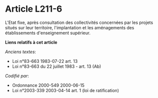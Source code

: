 # Article L211-6

L'Etat fixe, après consultation des collectivités concernées par les projets situés sur leur territoire, l'implantation et
les aménagements des établissements d'enseignement supérieur.

**Liens relatifs à cet article**

_Anciens textes_:

  - Loi n°83-663 1983-07-22 art. 13
  - Loi n°83-663 du 22 juillet 1983 - art. 13 (Ab)

_Codifié par_:

  - Ordonnance 2000-549 2000-06-15
  - Loi n°2003-339 2003-04-14 art. 1 (loi de ratification)
